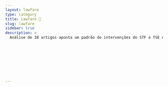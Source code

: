 ```yaml
---
layout: lawfare
type: category
title: Lawfare 📜 
slug: lawfare
sidebar: true
description: >
  Análise de 38 artigos aponta um padrão de intervenções do STF e TSE que ameaçam a democracia desde 2018. Casos de censura, abuso de autoridade e decisões unilaterais violam a Constituição, erodem a confiança pública e geram polarização, exigindo reformas e accountability para evitar um risco autoritário.









---
```

